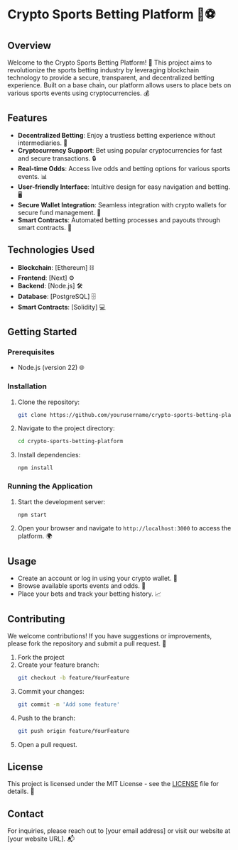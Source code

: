 # Crypto Sports Betting Platform 🎲⚽️

## Overview

Welcome to the Crypto Sports Betting Platform! 🚀 This project aims to revolutionize the sports betting industry by leveraging blockchain technology to provide a secure, transparent, and decentralized betting experience. Built on a base chain, our platform allows users to place bets on various sports events using cryptocurrencies. 💰

## Features

- **Decentralized Betting**: Enjoy a trustless betting experience without intermediaries. 🤝
- **Cryptocurrency Support**: Bet using popular cryptocurrencies for fast and secure transactions. 🔒
- **Real-time Odds**: Access live odds and betting options for various sports events. 📊
- **User-friendly Interface**: Intuitive design for easy navigation and betting. 🖥️
- **Secure Wallet Integration**: Seamless integration with crypto wallets for secure fund management. 🏦
- **Smart Contracts**: Automated betting processes and payouts through smart contracts. 📜

## Technologies Used

- **Blockchain**: [Ethereum] ⛓️
- **Frontend**: [Next] ⚙️
- **Backend**: [Node.js] 🛠️
- **Database**: [PostgreSQL] 🗄️
- **Smart Contracts**: [Solidity] 💻

## Getting Started

### Prerequisites

- Node.js (version 22) 🌐

### Installation

1. Clone the repository:
   ```bash
   git clone https://github.com/yourusername/crypto-sports-betting-platform.git
   ```
2. Navigate to the project directory:
   ```bash
   cd crypto-sports-betting-platform
   ```
3. Install dependencies:
   ```bash
   npm install
   ```

### Running the Application

1. Start the development server:
   ```bash
   npm start
   ```
2. Open your browser and navigate to `http://localhost:3000` to access the platform. 🌍

## Usage

- Create an account or log in using your crypto wallet. 🔑
- Browse available sports events and odds. 📅
- Place your bets and track your betting history. 📈

## Contributing

We welcome contributions! If you have suggestions or improvements, please fork the repository and submit a pull request. 🤗

1. Fork the project
2. Create your feature branch:
   ```bash
   git checkout -b feature/YourFeature
   ```
3. Commit your changes:
   ```bash
   git commit -m 'Add some feature'
   ```
4. Push to the branch:
   ```bash
   git push origin feature/YourFeature
   ```
5. Open a pull request.

## License

This project is licensed under the MIT License - see the [LICENSE](LICENSE) file for details. 📜

## Contact

For inquiries, please reach out to [your email address] or visit our website at [your website URL]. 📬
